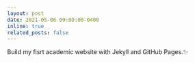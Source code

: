 ```yaml
---
layout: post
date: 2021-05-06 09:00:00-0400
inline: true
related_posts: false
---
```


Build my fisrt academic website with Jekyll and GitHub Pages.✨
